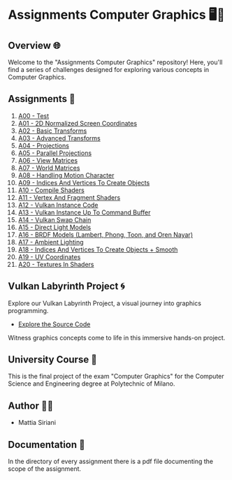 # Assignments Computer Graphics 🖥️🎨

## Overview 🌐

Welcome to the "Assignments Computer Graphics" repository! Here, you'll find a series of challenges designed for exploring various concepts in Computer Graphics.

## Assignments 📝

1. [A00 - Test](A00)
2. [A01 - 2D Normalized Screen Coordinates](A01)
3. [A02 - Basic Transforms](A02)
4. [A03 - Advanced Transforms](A03)
5. [A04 - Projections](A04)
6. [A05 - Parallel Projections](A05)
7. [A06 - View Matrices](A06)
8. [A07 - World Matrices](A07)
9. [A08 - Handling Motion Character](A08)
10. [A09 - Indices And Vertices To Create Objects](A09)
11. [A10 - Compile Shaders](A10)
12. [A11 - Vertex And Fragment Shaders](A11)
13. [A12 - Vulkan Instance Code](A12)
14. [A13 - Vulkan Instance Up To Command Buffer](A13)
15. [A14 - Vulkan Swap Chain](A14)
16. [A15 - Direct Light Models](A15)
17. [A16 - BRDF Models (Lambert, Phong, Toon, and Oren Nayar)](A16)
18. [A17 - Ambient Lighting](A17)
19. [A18 - Indices And Vertices To Create Objects + Smooth](A18)
20. [A19 - UV Coordinates](A19)
21. [A20 - Textures In Shaders](A20)

## Vulkan Labyrinth Project 🌀

Explore our Vulkan Labyrinth Project, a visual journey into graphics programming.

- [Explore the Source Code](Vulkan_Labyrinth_Project)

Witness graphics concepts come to life in this immersive hands-on project.

## University Course 📖

This is the final project of the exam "Computer Graphics" for the Computer Science and Engineering degree at Polytechnic of Milano.

## Author 👨‍💻

- Mattia Siriani

## Documentation 📄

In the directory of every assignment there is a pdf file documenting the scope of the assignment.